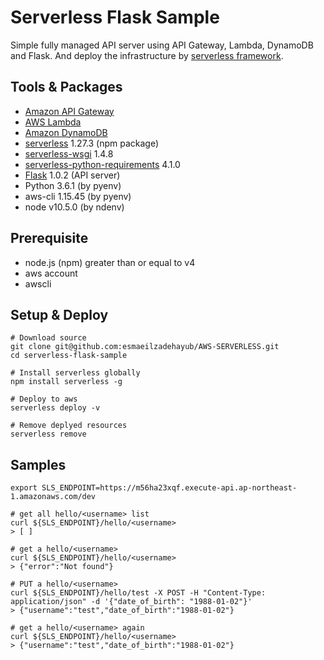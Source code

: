 # Serverless Flask Sample

Simple fully managed API server using API Gateway, Lambda, DynamoDB and Flask. And deploy the infrastructure by [serverless framework](https://serverless.com/).

## Tools & Packages

* [Amazon API Gateway](https://aws.amazon.com/api-gateway/)
* [AWS Lambda](https://aws.amazon.com/lambda/)
* [Amazon DynamoDB](https://aws.amazon.com/dynamodb/)
* [serverless](https://serverless.com/) 1.27.3 (npm package)
* [serverless-wsgi](https://github.com/logandk/serverless-wsgi) 1.4.8
* [serverless-python-requirements](https://github.com/UnitedIncome/serverless-python-requirements) 4.1.0
* [Flask](http://flask.pocoo.org/) 1.0.2 (API server)
* Python 3.6.1 (by pyenv)
* aws-cli 1.15.45 (by pyenv)
* node v10.5.0 (by ndenv)

## Prerequisite

* node.js (npm) greater than or equal to v4
* aws account
* awscli

## Setup & Deploy

```
# Download source
git clone git@github.com:esmaeilzadehayub/AWS-SERVERLESS.git
cd serverless-flask-sample

# Install serverless globally
npm install serverless -g

# Deploy to aws
serverless deploy -v

# Remove deplyed resources
serverless remove
```

## Samples

```
export SLS_ENDPOINT=https://m56ha23xqf.execute-api.ap-northeast-1.amazonaws.com/dev

# get all hello/<username> list
curl ${SLS_ENDPOINT}/hello/<username>
> [ ]

# get a hello/<username>
curl ${SLS_ENDPOINT}/hello/<username>
> {"error":"Not found"}

# PUT a hello/<username>
curl ${SLS_ENDPOINT}/hello/test -X POST -H "Content-Type: application/json" -d '{"date_of_birth": "1988-01-02"}'
> {"username":"test","date_of_birth":"1988-01-02"}

# get a hello/<username> again
curl ${SLS_ENDPOINT}/hello/<username>
> {"username":"test","date_of_birth":"1988-01-02"}


```
